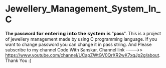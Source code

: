 # Jewellery_Management_System_In_C
𝐓𝐡𝐞 𝐩𝐚𝐬𝐬𝐰𝐨𝐫𝐝 𝗳𝗼𝗿 𝗲𝗻𝘁𝗲𝗿𝗶𝗻𝗴 𝗶𝗻𝘁𝗼 𝘁𝗵𝗲 𝘀𝘆𝘀𝘁𝗲𝗺 𝗶𝘀 "𝐩𝐚𝐬𝐬".
This is a project of jewellery management made by using C programming language.
If you want to change password you can change it in pass string.
And Please subscribe to my channel Code With Sanskar.
Channel link ---->> https://www.youtube.com/channel/UCapZWtGV0QrXR2wK7xqJp2g/about.
Thank You :)

